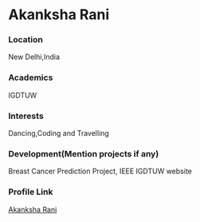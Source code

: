 # Akanksha Rani

### Location

New Delhi,India

### Academics

IGDTUW

### Interests

Dancing,Coding and Travelling

### Development(Mention projects if any)

Breast Cancer Prediction Project, IEEE IGDTUW website

### Profile Link

[Akanksha Rani](https://github.com/AkankshaAI)
